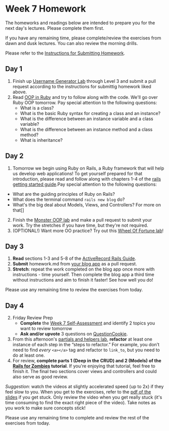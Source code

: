 # Week 7 Homework

The homeworks and readings below are intended to prepare you for the next day's lectures. Please complete them first.

If you have any remaining time, please complete/review the exercises from dawn and dusk lectures. You can also review the morning drills.

Please refer to the [Instructions for Submitting Homework](/how-to/homework-submission.md).


## Day 1


1. Finish up [Username Generator Lab](https://github.com/sf-wdi-27-28/username_generator) through Level 3 and submit a pull request according to the instructions for submittig homework liked above.
1. Read [OOP in Ruby](https://github.com/SF-WDI-LABS/shared_modules/tree/master/04-ruby-rails/ruby-oop/27/oop-reading.md) and try to follow along with the code.  We'll go over Ruby OOP tomorrow.  Pay special attention to the following questions:
   - What is a class?
   - What is the basic Ruby syntax for creating a class and an instance?
   - What is the difference between an instance variable and a class variable?
   - What is the difference between an instance method and a class method?
   - What is inheritance?


## Day 2

1. Tomorrow we begin using Ruby on Rails, a Ruby framework that will help us develop web applications! To get yourself prepared for that introduction, please read and follow along with chapters 1-4 of the [rails getting started guide](http://guides.rubyonrails.org/getting_started.html).Pay special attention to the following questions:
  * What are the guiding principles of Ruby on Rails?
  * What does the terminal command `rails new blog` do?
  * What's the big deal about Models, Views, and Controllers? For more on that[]


2. Finish the [Monster OOP lab](https://github.com/sf-wdi-27-28/monster-oop) and make a pull request to submit your work. Try the stretches if you have time, but they're not required.
3. (OPTIONAL!) Want more OO practice? Try out this [Wheel Of Fortune lab](https://github.com/sf-wdi-27-28/wheel_of_fortune)!




## Day 3

1. **Read** sections 1-3 and 5-8 of the [ActiveRecord Rails Guide](http://guides.rubyonrails.org/active_record_basics.html).
2. **Submit** homework.md from [your blog app](https://github.com/sf-wdi-27-28/rails_simple_blog) as a pull request.
3. **Stretch**: repeat the work completed on the blog app once more with instructions - time yourself. Then complete the blog app a third time without instructions and aim to finish it faster! See how well you do!

Please use any remaining time to review the exercises from today.


## Day 4

2. Friday Review Prep
    - **Complete** the [Week 7 Self-Assessment](#PENDING) and identify 2 topics you want to review tomorrow
    - **Ask and/or upvote** 3 questions on [QuestionCookie](http://www.questioncookie.com/wdi-27-28-w7-review).
1. From this afternoon's [partials and helpers lab](https://github.com/sf-wdi-27-28/rails_partials_helpers), **refactor** at least one instance of each step in the “steps to refactor.” For example, you don’t need to find *every* `<a></a>` tag and refactor to `link_to`, but you need to do at least one.
3. For review, **complete parts 1 (Deep in the CRUD) and 2 (Models) of the [Rails for Zombies](http://railsforzombies.org/) tutorial**. If you're enjoying that tutorial, feel free to finish it. The final two sections cover views and controllers and could also serve as good review.

  *Suggestion*: watch the videos at slightly accelerated speed (up to 2x) if they feel slow to you. When you get to the exercises, refer to the [pdf of the slides]() if you get stuck. Only review the video when you get really stuck (it's time consuming to find the exact right piece of the video). Take notes as you work to make sure concepts stick!


Please use any remaining time to complete and review the rest of the exercises from today.


<!--
## Day 5 - Weekend Homework

1. Reading
2. Weekend Lab

Please use any remaining time to review exercises/drills from the week! And don't forget to sleep!
-->
